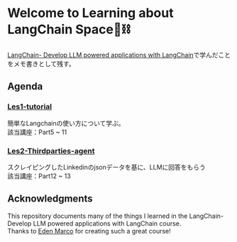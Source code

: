 # Welcome to Learning about LangChain Space🐓⛓
[LangChain- Develop LLM powered applications with LangChain](https://www.udemy.com/course/langchain/?couponCode=JPLETSLEARNNOW)で学んだことをメモ書きとして残す。


## Agenda
### [Les1-tutorial](langchain-content/Les1-tutorial)  
簡単なLangchainの使い方について学ぶ。  
該当講座：Part5 ~ 11

### [Les2-Thirdparties-agent](langchain-content/Les2-Thirdparties-agent)  
スクレイピングしたLinkedinのjsonデータを基に、LLMに回答をもらう  
該当講座：Part12 ~ 13

## Acknowledgments
This repository documents many of the things I learned in the LangChain- Develop LLM powered applications with LangChain course.  
Thanks to [Eden Marco](https://www.udemy.com/course/langchain/?couponCode=JPLETSLEARNNOW) for creating such a great course!

